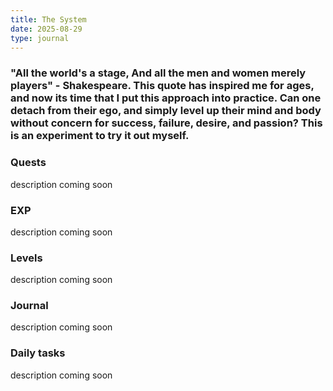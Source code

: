 ```yaml
---
title: The System
date: 2025-08-29
type: journal
---
```


### "All the world's a stage, And all the men and women merely players" - Shakespeare. This quote has inspired me for ages, and now its time that I put this approach into practice. Can one detach from their ego, and simply level up their mind and body without concern for success, failure, desire, and passion? This is an experiment to try it out myself. 


### Quests
description coming soon

### EXP
description coming soon

### Levels
description coming soon

### Journal
description coming soon

### Daily tasks
description coming soon